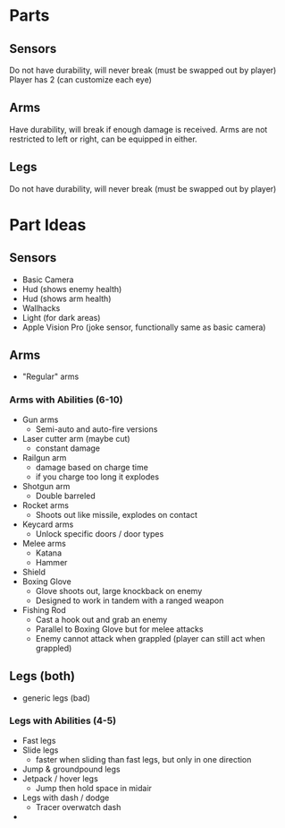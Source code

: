 # Parts
## Sensors
Do not have durability, will never break (must be swapped out by player)
Player has 2 (can customize each eye)
## Arms
Have durability, will break if enough damage is received.
Arms are not restricted to left or right, can be equipped in either.
## Legs
Do not have durability, will never break (must be swapped out by player)
# Part Ideas
## Sensors
- Basic Camera
- Hud (shows enemy health)
- Hud (shows arm health)
- Wallhacks
- Light (for dark areas)
- Apple Vision Pro (joke sensor, functionally same as basic camera)
## Arms
- "Regular" arms
### Arms with Abilities (6-10)
- Gun arms
	- Semi-auto and auto-fire versions
- Laser cutter arm (maybe cut)
	- constant damage
- Railgun arm
	- damage based on charge time
	- if you charge too long it explodes
- Shotgun arm
	- Double barreled
- Rocket arms
	- Shoots out like missile, explodes on contact
- Keycard arms
	- Unlock specific doors / door types
- Melee arms
	- Katana
	- Hammer
- Shield
- Boxing Glove
	- Glove shoots out, large knockback on enemy
	- Designed to work in tandem with a ranged weapon
- Fishing Rod
	- Cast a hook out and grab an enemy
	- Parallel to Boxing Glove but for melee attacks
	- Enemy cannot attack when grappled (player can still act when grappled)
## Legs (both)
- generic legs (bad)
### Legs with Abilities (4-5)
- Fast legs
- Slide legs
	- faster when sliding than fast legs, but only in one direction
- Jump & groundpound legs
- Jetpack / hover legs
	- Jump then hold space in midair
- Legs with dash / dodge
	- Tracer overwatch dash
- 